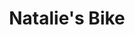 ---
layout: item
raw_url: https://prdwebappstorage.blob.core.windows.net/kansaspattons/images/gallery-2009-11-02/img60023.jpg
thumb_url: https://prdwebappstorage.blob.core.windows.net/kansaspattons/images/gallery-2009-11-02/thumb_img60023.jpg
post: /kansaspattons/blog/2009/11/02/natalie-bike.html
index: 1
title: Natalie's Bike
---